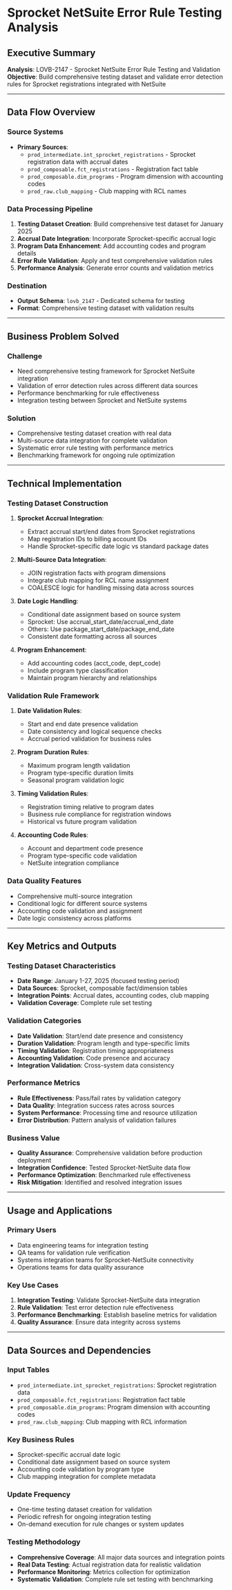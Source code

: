 # Sprocket NetSuite Error Rule Testing Analysis

## Executive Summary

**Analysis**: LOVB-2147 - Sprocket NetSuite Error Rule Testing and Validation  
**Objective**: Build comprehensive testing dataset and validate error detection rules for Sprocket registrations integrated with NetSuite

---

## Data Flow Overview

### Source Systems
- **Primary Sources**: 
  - `prod_intermediate.int_sprocket_registrations` - Sprocket registration data with accrual dates
  - `prod_composable.fct_registrations` - Registration fact table
  - `prod_composable.dim_programs` - Program dimension with accounting codes
  - `prod_raw.club_mapping` - Club mapping with RCL names

### Data Processing Pipeline
1. **Testing Dataset Creation**: Build comprehensive test dataset for January 2025
2. **Accrual Date Integration**: Incorporate Sprocket-specific accrual logic
3. **Program Data Enhancement**: Add accounting codes and program details
4. **Error Rule Validation**: Apply and test comprehensive validation rules
5. **Performance Analysis**: Generate error counts and validation metrics

### Destination
- **Output Schema**: `lovb_2147` - Dedicated schema for testing
- **Format**: Comprehensive testing dataset with validation results

---

## Business Problem Solved

### Challenge
- Need comprehensive testing framework for Sprocket NetSuite integration
- Validation of error detection rules across different data sources
- Performance benchmarking for rule effectiveness
- Integration testing between Sprocket and NetSuite systems

### Solution
- Comprehensive testing dataset creation with real data
- Multi-source data integration for complete validation
- Systematic error rule testing with performance metrics
- Benchmarking framework for ongoing rule optimization

---

## Technical Implementation

### Testing Dataset Construction

1. **Sprocket Accrual Integration**:
   - Extract accrual start/end dates from Sprocket registrations
   - Map registration IDs to billing account IDs
   - Handle Sprocket-specific date logic vs standard package dates

2. **Multi-Source Data Integration**:
   - JOIN registration facts with program dimensions
   - Integrate club mapping for RCL name assignment
   - COALESCE logic for handling missing data across sources

3. **Date Logic Handling**:
   - Conditional date assignment based on source system
   - Sprocket: Use accrual_start_date/accrual_end_date
   - Others: Use package_start_date/package_end_date
   - Consistent date formatting across all sources

4. **Program Enhancement**:
   - Add accounting codes (acct_code, dept_code)
   - Include program type classification
   - Maintain program hierarchy and relationships

### Validation Rule Framework

1. **Date Validation Rules**:
   - Start and end date presence validation
   - Date consistency and logical sequence checks
   - Accrual period validation for business rules

2. **Program Duration Rules**:
   - Maximum program length validation
   - Program type-specific duration limits
   - Seasonal program validation logic

3. **Timing Validation Rules**:
   - Registration timing relative to program dates
   - Business rule compliance for registration windows
   - Historical vs future program validation

4. **Accounting Code Rules**:
   - Account and department code presence
   - Program type-specific code validation
   - NetSuite integration compliance

### Data Quality Features
- Comprehensive multi-source integration
- Conditional logic for different source systems
- Accounting code validation and assignment
- Date logic consistency across platforms

---

## Key Metrics and Outputs

### Testing Dataset Characteristics
- **Date Range**: January 1-27, 2025 (focused testing period)
- **Data Sources**: Sprocket, composable fact/dimension tables
- **Integration Points**: Accrual dates, accounting codes, club mapping
- **Validation Coverage**: Complete rule set testing

### Validation Categories
- **Date Validation**: Start/end date presence and consistency
- **Duration Validation**: Program length and type-specific limits
- **Timing Validation**: Registration timing appropriateness
- **Accounting Validation**: Code presence and accuracy
- **Integration Validation**: Cross-system data consistency

### Performance Metrics
- **Rule Effectiveness**: Pass/fail rates by validation category
- **Data Quality**: Integration success rates across sources
- **System Performance**: Processing time and resource utilization
- **Error Distribution**: Pattern analysis of validation failures

### Business Value
- **Quality Assurance**: Comprehensive validation before production deployment
- **Integration Confidence**: Tested Sprocket-NetSuite data flow
- **Performance Optimization**: Benchmarked rule effectiveness
- **Risk Mitigation**: Identified and resolved integration issues

---

## Usage and Applications

### Primary Users
- Data engineering teams for integration testing
- QA teams for validation rule verification
- Systems integration teams for Sprocket-NetSuite connectivity
- Operations teams for data quality assurance

### Key Use Cases
1. **Integration Testing**: Validate Sprocket-NetSuite data integration
2. **Rule Validation**: Test error detection rule effectiveness
3. **Performance Benchmarking**: Establish baseline metrics for validation
4. **Quality Assurance**: Ensure data integrity across systems

---

## Data Sources and Dependencies

### Input Tables
- `prod_intermediate.int_sprocket_registrations`: Sprocket registration data
- `prod_composable.fct_registrations`: Registration fact table
- `prod_composable.dim_programs`: Program dimension with accounting codes
- `prod_raw.club_mapping`: Club mapping with RCL information

### Key Business Rules
- Sprocket-specific accrual date logic
- Conditional date assignment based on source system
- Accounting code validation by program type
- Club mapping integration for complete metadata

### Update Frequency
- One-time testing dataset creation for validation
- Periodic refresh for ongoing integration testing
- On-demand execution for rule changes or system updates

### Testing Methodology
- **Comprehensive Coverage**: All major data sources and integration points
- **Real Data Testing**: Actual registration data for realistic validation
- **Performance Monitoring**: Metrics collection for optimization
- **Systematic Validation**: Complete rule set testing with benchmarking
